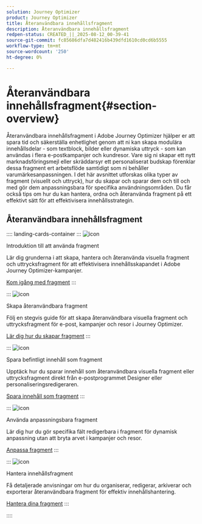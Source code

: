 ```yaml
---
solution: Journey Optimizer
product: Journey Optimizer
title: Återanvändbara innehållsfragment
description: Återanvändbara innehållsfragment
redpen-status: CREATED_||_2025-08-12_00-39-41
source-git-commit: fc85686dfa7d482416b439dfd1610cd0cd6b5555
workflow-type: tm+mt
source-wordcount: '250'
ht-degree: 0%

---
```



# Återanvändbara innehållsfragment{#section-overview}

Återanvändbara innehållsfragment i Adobe Journey Optimizer hjälper er att spara tid och säkerställa enhetlighet genom att ni kan skapa modulära innehållsdelar - som textblock, bilder eller dynamiska uttryck - som kan användas i flera e-postkampanjer och kundresor. Vare sig ni skapar ett nytt marknadsföringsmejl eller skräddarsyr ett personaliserat budskap förenklar dessa fragment ert arbetsflöde samtidigt som ni behåller varumärkesanpassningen. I det här avsnittet utforskas olika typer av fragment (visuellt och uttryck), hur du skapar och sparar dem och till och med gör dem anpassningsbara för specifika användningsområden. Du får också tips om hur du kan hantera, ordna och återanvända fragment på ett effektivt sätt för att effektivisera innehållsstrategin.

## Återanvändbara innehållsfragment

:::: landing-cards-container
:::
![icon](https://cdn.experienceleague.adobe.com/icons/book.svg?lang=sv-SE)

Introduktion till att använda fragment

Lär dig grunderna i att skapa, hantera och återanvända visuella fragment och uttrycksfragment för att effektivisera innehållsskapandet i Adobe Journey Optimizer-kampanjer.

[Kom igång med fragment](../using/content-management/fragments.md)
:::

:::
![icon](https://cdn.experienceleague.adobe.com/icons/circle-play.svg?lang=sv-SE)

Skapa återanvändbara fragment

Följ en stegvis guide för att skapa återanvändbara visuella fragment och uttrycksfragment för e-post, kampanjer och resor i Journey Optimizer.

[Lär dig hur du skapar fragment](../using/content-management/create-fragments.md)
:::

:::
![icon](https://cdn.experienceleague.adobe.com/icons/list-check.svg?lang=sv-SE)

Spara befintligt innehåll som fragment

Upptäck hur du sparar innehåll som återanvändbara visuella fragment eller uttrycksfragment direkt från e-postprogrammet Designer eller personaliseringsredigeraren.

[Spara innehåll som fragment](../using/content-management/save-fragments.md)
:::

:::
![icon](https://cdn.experienceleague.adobe.com/icons/puzzle-piece.svg?lang=sv-SE)

Använda anpassningsbara fragment

Lär dig hur du gör specifika fält redigerbara i fragment för dynamisk anpassning utan att bryta arvet i kampanjer och resor.

[Anpassa fragment](../using/content-management/customizable-fragments.md)
:::

:::
![icon](https://cdn.experienceleague.adobe.com/icons/gear.svg?lang=sv-SE)

Hantera innehållsfragment

Få detaljerade anvisningar om hur du organiserar, redigerar, arkiverar och exporterar återanvändbara fragment för effektiv innehållshantering.

[Hantera dina fragment](../using/content-management/manage-fragments.md)
:::

::::
